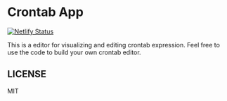 # Crontab App

[![Netlify Status](https://api.netlify.com/api/v1/badges/7c98ddbe-70a2-4e7d-a3c9-3815591b8026/deploy-status)](https://app.netlify.com/sites/crontab-app/deploys)

This is a editor for visualizing and editing crontab expression. Feel free to use the code to build your own crontab editor.

## LICENSE

MIT
